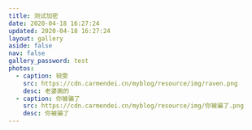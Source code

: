 ```yaml
---
title: 测试加密
date: 2020-04-18 16:27:24
updated: 2020-04-18 16:27:24
layout: gallery
aside: false
nav: false
gallery_password: test
photos:
  - caption: 锐雯
    src: https://cdn.carmendei.cn/myblog/resource/img/raven.png
    desc: 老婆画的
  - caption: 你被骗了
    src: https://cdn.carmendei.cn/myblog/resource/img/你被骗了.png
    desc: 你被骗了
---
```

